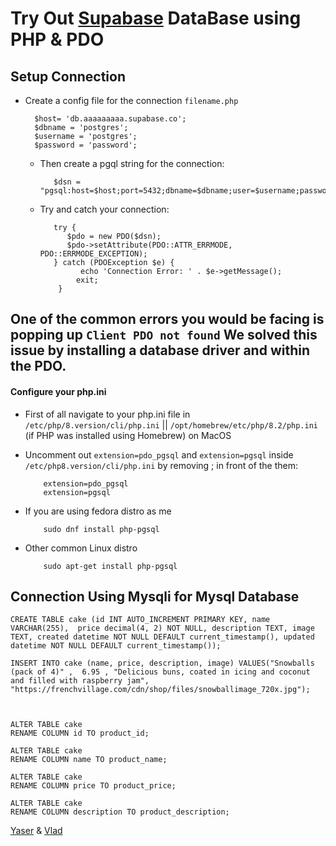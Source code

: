 # Try Out [Supabase](https://supabase.com/) DataBase using PHP & PDO

## Setup Connection 
   * Create a config file for the connection `filename.php`
     ```
       $host= 'db.aaaaaaaaa.supabase.co';
       $dbname = 'postgres';
       $username = 'postgres';
       $password = 'password';
     ``` 
     - Then create a pgql string for the connection:
        ```
           $dsn = "pgsql:host=$host;port=5432;dbname=$dbname;user=$username;password=$password";
        ``` 
     - Try and catch your connection:
        ```
           try {
              $pdo = new PDO($dsn);
              $pdo->setAttribute(PDO::ATTR_ERRMODE, PDO::ERRMODE_EXCEPTION);
           } catch (PDOException $e) {
                 echo 'Connection Error: ' . $e->getMessage();
                exit;
            }
        ```
## <span color="red"> One of the common errors you would be facing is popping up ` Client PDO not found ` We solved this issue by installing a database driver and within the PDO.</span>

#### Configure your php.ini
   *  First of all navigate to your php.ini file in `/etc/php/8.version/cli/php.ini` || `/opt/homebrew/etc/php/8.2/php.ini` (if PHP was installed using Homebrew) on MacOS

   * Uncomment out `extension=pdo_pgsql` and `extension=pgsql` inside `/etc/php8.version/cli/php.ini` by removing ; in front of the them:
      ```
          extension=pdo_pgsql
          extension=pgsql
       ```
  * If you are using fedora distro as me 
      ```
          sudo dnf install php-pgsql
      ```
  * Other common Linux distro
      ```
          sudo apt-get install php-pgsql
      ```
 


## Connection Using Mysqli for Mysql Database
```
CREATE TABLE cake (id INT AUTO_INCREMENT PRIMARY KEY, name VARCHAR(255),  price decimal(4, 2) NOT NULL, description TEXT, image TEXT, created datetime NOT NULL DEFAULT current_timestamp(), updated datetime NOT NULL DEFAULT current_timestamp());

INSERT INTO cake (name, price, description, image) VALUES("Snowballs (pack of 4)" ,  6.95 , "Delicious buns, coated in icing and coconut and filled with raspberry jam", "https://frenchvillage.com/cdn/shop/files/snowballimage_720x.jpg");



ALTER TABLE cake 
RENAME COLUMN id TO product_id;

ALTER TABLE cake 
RENAME COLUMN name TO product_name;

ALTER TABLE cake 
RENAME COLUMN price TO product_price;

ALTER TABLE cake 
RENAME COLUMN description TO product_description;

```
[Yaser](https://github.com/yasermoamd/) & [Vlad](https://github.com/VladZtn)
